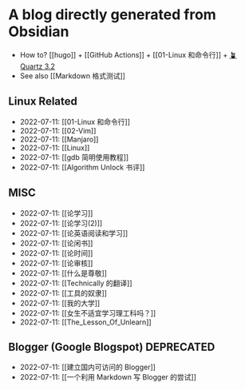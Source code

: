 # A blog directly generated from Obsidian
- How to? [[hugo]] + [[GitHub Actions]] + [[01-Linux 和命令行]] + [🪴 Quartz 3.2](https://quartz.jzhao.xyz/)
- See also [[Markdown 格式测试]]

## Linux Related
- 2022-07-11: [[01-Linux 和命令行]]
- 2022-07-11: [[02-Vim]]
- 2022-07-11: [[Manjaro]]
- 2022-07-11: [[Linux]]
- 2022-07-11: [[gdb 简明使用教程]]
- 2022-07-11: [[Algorithm Unlock 书评]]

## MISC
- 2022-07-11: [[论学习]]
- 2022-07-11: [[论学习(2)]]
- 2022-07-11: [[论英语阅读和学习]]
- 2022-07-11: [[论闲书]]
- 2022-07-11: [[论时间]]
- 2022-07-11: [[论审核]]
- 2022-07-11: [[什么是尊敬]]
- 2022-07-11: [[Technically 的翻译]]
- 2022-07-11: [[工具的奴隶]]
- 2022-07-11: [[我的大学]]
- 2022-07-11: [[女生不适宜学习理工科吗？]]
- 2022-07-11: [[The_Lesson_Of_Unlearn]]

## Blogger (Google Blogspot) DEPRECATED
- 2022-07-11: [[建立国内可访问的 Blogger]]
- 2022-07-11: [[一个利用 Markdown 写 Blogger 的尝试]]
